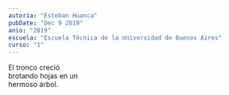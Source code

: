 ```yaml
---
autoria: "Esteban Huanca"
pubDate: "Dec 9 2019"
anio: "2019"
escuela: "Escuela Técnica de la Universidad de Buenos Aires"
curso: "1"
---
```


El tronco creció\
brotando hojas en un\
hermoso árbol.
